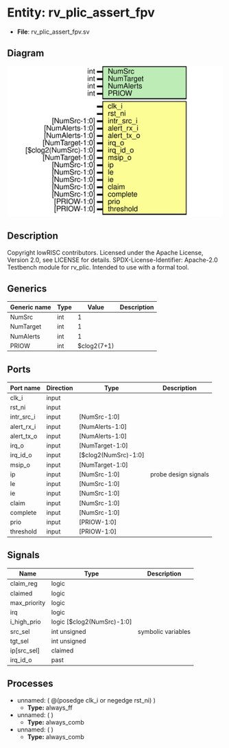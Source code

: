 # Entity: rv_plic_assert_fpv

- **File**: rv_plic_assert_fpv.sv
## Diagram

![Diagram](rv_plic_assert_fpv.svg "Diagram")
## Description

 Copyright lowRISC contributors.
 Licensed under the Apache License, Version 2.0, see LICENSE for details.
 SPDX-License-Identifier: Apache-2.0
 Testbench module for rv_plic. Intended to use with a formal tool.

## Generics

| Generic name | Type | Value       | Description |
| ------------ | ---- | ----------- | ----------- |
| NumSrc       | int  | 1           |             |
| NumTarget    | int  | 1           |             |
| NumAlerts    | int  | 1           |             |
| PRIOW        | int  | $clog2(7+1) |             |
## Ports

| Port name  | Direction | Type                 | Description           |
| ---------- | --------- | -------------------- | --------------------- |
| clk_i      | input     |                      |                       |
| rst_ni     | input     |                      |                       |
| intr_src_i | input     | [NumSrc-1:0]         |                       |
| alert_rx_i | input     | [NumAlerts-1:0]      |                       |
| alert_tx_o | input     | [NumAlerts-1:0]      |                       |
| irq_o      | input     | [NumTarget-1:0]      |                       |
| irq_id_o   | input     | [$clog2(NumSrc)-1:0] |                       |
| msip_o     | input     | [NumTarget-1:0]      |                       |
| ip         | input     | [NumSrc-1:0]         |  probe design signals |
| le         | input     | [NumSrc-1:0]         |                       |
| ie         | input     | [NumSrc-1:0]         |                       |
| claim      | input     | [NumSrc-1:0]         |                       |
| complete   | input     | [NumSrc-1:0]         |                       |
| prio       | input     | [PRIOW-1:0]          |                       |
| threshold  | input     | [PRIOW-1:0]          |                       |
## Signals

| Name         | Type                       | Description          |
| ------------ | -------------------------- | -------------------- |
| claim_reg    | logic                      |                      |
| claimed      | logic                      |                      |
| max_priority | logic                      |                      |
| irq          | logic                      |                      |
| i_high_prio  | logic [$clog2(NumSrc)-1:0] |                      |
| src_sel      | int unsigned               |  symbolic variables  |
| tgt_sel      | int unsigned               |                      |
| ip[src_sel]  | claimed                    |                      |
| irq_id_o     | past                       |                      |
## Processes
- unnamed: ( @(posedge clk_i or negedge rst_ni) )
  - **Type:** always_ff
- unnamed: (  )
  - **Type:** always_comb
- unnamed: (  )
  - **Type:** always_comb
